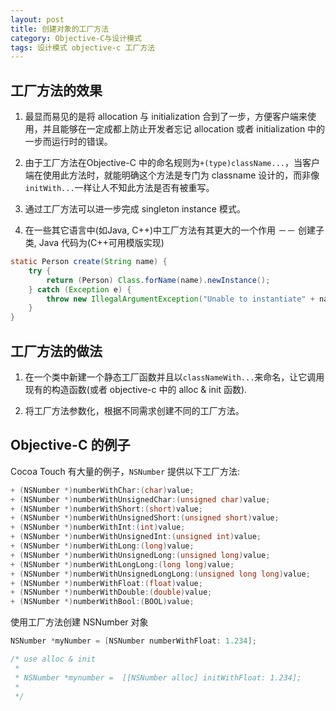 ```yaml
---
layout: post
title: 创建对象的工厂方法
category: Objective-C与设计模式
tags: 设计模式 objective-c 工厂方法
---
```


## 工厂方法的效果

1. 最显而易见的是将 allocation 与 initialization 合到了一步，方便客户端来使用，并且能够在一定成都上防止开发者忘记 allocation 或者 initialization 中的一步而运行时的错误。

2. 由于工厂方法在Objective-C 中的命名规则为`+(type)className...`，当客户端在使用此方法时，就能明确这个方法是专门为 classname  设计的，而非像`initWith...`一样让人不知此方法是否有被重写。

3. 通过工厂方法可以进一步完成 singleton instance 模式。

4. 在一些其它语言中(如Java, C++)中工厂方法有其更大的一个作用 －－ 创建子类, Java 代码为(C++可用模版实现)

```java
static Person create(String name) {
    try {
        return (Person) Class.forName(name).newInstance();
    } catch (Exception e) {
        throw new IllegalArgumentException("Unable to instantiate" + name);
    }
}
```

## 工厂方法的做法

1. 在一个类中新建一个静态工厂函数并且以`classNameWith...`来命名，让它调用现有的构造函数(或者 objective-c 中的 alloc & init 函数).

2. 将工厂方法参数化，根据不同需求创建不同的工厂方法。

<!-- more -->

## Objective-C 的例子

Cocoa Touch 有大量的例子，`NSNumber` 提供以下工厂方法:

```Objective-C
+ (NSNumber *)numberWithChar:(char)value;
+ (NSNumber *)numberWithUnsignedChar:(unsigned char)value;
+ (NSNumber *)numberWithShort:(short)value;
+ (NSNumber *)numberWithUnsignedShort:(unsigned short)value;
+ (NSNumber *)numberWithInt:(int)value;
+ (NSNumber *)numberWithUnsignedInt:(unsigned int)value;
+ (NSNumber *)numberWithLong:(long)value;
+ (NSNumber *)numberWithUnsignedLong:(unsigned long)value;
+ (NSNumber *)numberWithLongLong:(long long)value;
+ (NSNumber *)numberWithUnsignedLongLong:(unsigned long long)value;
+ (NSNumber *)numberWithFloat:(float)value;
+ (NSNumber *)numberWithDouble:(double)value;
+ (NSNumber *)numberWithBool:(BOOL)value;
```

使用工厂方法创建 NSNumber 对象

```objective-c
NSNumber *myNumber = [NSNumber numberWithFloat: 1.234];

/* use alloc & init
 *
 * NSNumber *mynumber =  [[NSNumber alloc] initWithFloat: 1.234];
 *
 */
```
